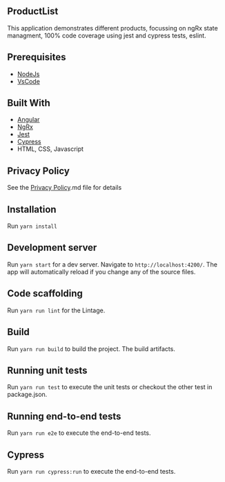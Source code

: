 ##  ProductList

This application demonstrates different products, focussing on ngRx state managment, 100% code coverage using jest and cypress tests, eslint.


## Prerequisites
* [NodeJs](https://nodejs.org/en/download/)
* [VsCode](https://code.visualstudio.com/)

## Built With

* [Angular](https://angular.io/)
* [NgRx](https://ngrx.io/)
* [Jest](https://jestjs.io/)
* [Cypress](https://www.cypress.io/)
* HTML, CSS, Javascript


## Privacy Policy

See the [Privacy Policy](Privacy%20Policy.md).md file for details

## Installation

Run `yarn install`

## Development server

Run `yarn start` for a dev server. Navigate to `http://localhost:4200/`. The app will automatically reload if you change any of the source files.

## Code scaffolding

Run `yarn run lint` for the Lintage.

## Build

Run `yarn run build` to build the project. The build artifacts.

## Running unit tests

Run `yarn run test` to execute the unit tests or checkout the other test in package.json.

## Running end-to-end tests

Run `yarn run e2e` to execute the end-to-end tests.

## Cypress

Run `yarn run cypress:run` to execute the end-to-end tests.

